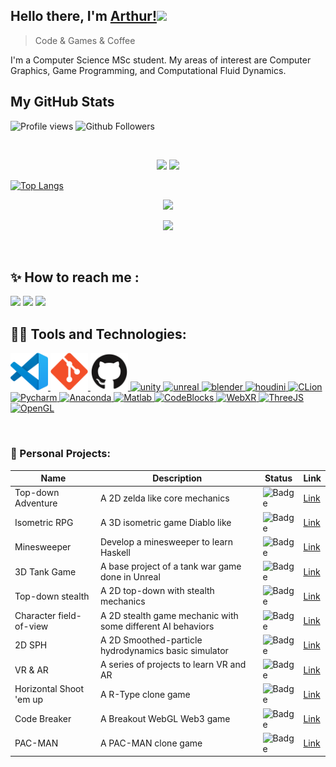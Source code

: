 ## Hello there, I'm [Arthur!](https://www.linkedin.com/in/arthur-gonze-machado-890715177/)<img src="https://media.giphy.com/media/hvRJCLFzcasrR4ia7z/giphy.gif" width="25px">
<blockquote>Code & Games & Coffee</blockquote>

I'm a Computer Science MSc student. My areas of ​​interest are Computer Graphics, Game Programming, and Computational Fluid Dynamics.

## My GitHub Stats
![Profile views](https://gpvc.arturio.dev/arthurgonze)
![Github Followers](https://img.shields.io/github/followers/arthurgonze?label=Followers&logo=GitHub&style=for-the-badge)

<br>
<p align="center">
 <img width="48%" src="https://github-readme-stats.vercel.app/api?username=arthurgonze&theme=tokyonight&custom_title=@arthurgonze"/> 
 <img width="48%" src="https://github-readme-streak-stats.herokuapp.com/?user=arthurgonze&theme=tokyonight"/>
</p>

[![Top Langs](https://github-readme-stats.vercel.app/api/top-langs/?username=arthurgonze)](https://github.com/MrKrishnaAgarwal/readme-components-github)
<p align="center">
 <img width="300px" src="https://github-readme-stats.vercel.app/api/top-langs/?username=arthurgonze&layout=compact&theme=tokyo-night&custom_title=Languages"/> 
</p>

<p align="center">
  <img src="https://github-profile-trophy.vercel.app/?username=arthurgonze&theme=tokyonight&rank=SECRET,SSS,SS,S,AAA,AA,A,B" />
</p>
<br />

## ✨ How to reach me : 
[<img src="https://img.icons8.com/bubbles/50/000000/gmail.png"/>](mailto:arthurgonze@gmail.com)
[<img target="_blank" src="https://img.icons8.com/bubbles/50/000000/linkedin.png"/>](https://www.linkedin.com/in/arthur-gonze-machado-890715177/) 
[<img target="_blank" src="https://img.icons8.com/bubbles/50/000000/github.png">](https://www.github.com/arthurgonze/) 

## 👩‍💻 Tools and Technologies:
<p align="left"> 
  <a href="https://code.visualstudio.com/" target="_blank" rel="noreferrer"> 
    <img width="60px" src="https://raw.githubusercontent.com/devicons/devicon/master/icons/vscode/vscode-original.svg" alt="vscode" /> 
  </a>
  <a href="https://git-scm.com/" target="_blank" rel="noreferrer"> 
    <img width="60px" src="https://raw.githubusercontent.com/devicons/devicon/master/icons/git/git-original.svg" alt="git"/> 
  </a>
  <a href="https://github.com/" target="_blank" rel="noreferrer"> 
    <img width="60px" src="https://raw.githubusercontent.com/devicons/devicon/master/icons/github/github-original.svg" alt="github"/> 
  </a>
  <a href="https://unity.com/" target="_blank" rel="noreferrer"> 
    <img width="120px" src="https://upload.wikimedia.org/wikipedia/commons/8/8a/Official_unity_logo.png?20150903192614" alt="unity"/> 
  </a>
  <a href="https://www.unrealengine.com/en-US/" target="_blank" rel="noreferrer"> 
    <img width="80px" src="https://cdn2.unrealengine.com/ue-logo-stacked-unreal-engine-w-677x545-fac11de0943f.png" alt="unreal"/> 
  </a>
  <a href="https://www.blender.org/" target="_blank" rel="noreferrer"> 
    <img width="60px" src="https://seeklogo.com/images/B/blender-logo-91B66CA31F-seeklogo.com.png" alt="blender"/> 
  </a>
  <a href="https://www.sidefx.com/products/houdini/" target="_blank" rel="noreferrer"> 
    <img width="120px" src="https://cdn.worldvectorlogo.com/logos/sidefx-houdini.svg" alt="houdini"/> 
  </a>
  <a href="https://www.jetbrains.com/pt-br/clion/" target="_blank" rel="noreferrer"> 
    <img width="60px" src="https://seeklogo.com/images/C/clion-logo-7874C69D7F-seeklogo.com.png" alt="CLion"/> 
  </a>
  <a href="https://www.jetbrains.com/pt-br/pycharm/" target="_blank" rel="noreferrer"> 
    <img width="60px" src="https://upload.wikimedia.org/wikipedia/commons/thumb/1/1d/PyCharm_Icon.svg/512px-PyCharm_Icon.svg.png?20200803065702" alt="Pycharm"/> 
  </a>
  <a href="https://www.anaconda.com/" target="_blank" rel="noreferrer"> 
    <img width="120px" src="https://www.pinclipart.com/picdir/big/180-1800785_anaconda-python-logo-clipart.png" alt="Anaconda"/> 
  </a>
  <a href="https://www.mathworks.com/products/matlab.html" target="_blank" rel="noreferrer"> 
    <img width="60px" src="https://upload.wikimedia.org/wikipedia/commons/thumb/2/21/Matlab_Logo.png/667px-Matlab_Logo.png?20170128174110" alt="Matlab"/> 
  </a>
  <a href="https://www.codeblocks.org/" target="_blank" rel="noreferrer"> 
    <img width="60px" src="https://upload.wikimedia.org/wikipedia/commons/4/4b/Codeblocks_logo.png" alt="CodeBlocks"/> 
  </a>
  <a href="https://immersive-web.github.io/webxr-samples/" target="_blank" rel="noreferrer"> 
    <img width="60px" src="https://immersive-web.github.io/webxr-samples/media/logo/webxr-logo.svg" alt="WebXR"/> 
  </a>
  <a href="https://threejs.org/" target="_blank" rel="noreferrer"> 
    <img width="60px" src="https://github.com/mrdoob/three.js/blob/38bf5f47a8c01a1d12d16a41b4097dc9ee31daad/files/icon.svg" alt="ThreeJS"/> 
  </a>
  <a href="https://www.opengl.org/" target="_blank" rel="noreferrer"> 
    <img width="80px" src="https://www.opengl.org/img/opengl_logo.jpg" alt="OpenGL"/> 
  </a>
</p>

<br />

### :lock_with_ink_pen: Personal Projects:
Name | Description | Status | Link
-----|-------------|--------|------
Top-down Adventure | A 2D zelda like core mechanics | ![Badge](https://img.shields.io/badge/Status-INPROGRESS-yellow.svg) | [Link](https://github.com/arthurgonze/Zelda-Like)
Isometric RPG  | A 3D isometric game Diablo like| ![Badge](https://img.shields.io/badge/Status-COMPLETED-LightSeaGreen.svg) | [Link](https://github.com/arthurgonze/Core-RPG-System)
Minesweeper | Develop a minesweeper to learn Haskell | ![Badge](https://img.shields.io/badge/Status-COMPLETED-LightSeaGreen.svg) | [Link](https://github.com/arthurgonze/CampoMinado_Haskell)
3D Tank Game | A base project of a tank war game done in Unreal  | ![Badge](https://img.shields.io/badge/Status-COMPLETED-LightSeaGreen.svg) | [Link](https://github.com/arthurgonze/Tank_Wars)
Top-down stealth | A 2D top-down with stealth mechanics | ![Badge](https://img.shields.io/badge/Status-COMPLETED-LightSeaGreen.svg) | [Link](https://github.com/arthurgonze/Esu)
Character field-of-view | A 2D stealth game mechanic with some different AI behaviors | ![Badge](https://img.shields.io/badge/Status-COMPLETED-LightSeaGreen.svg) | [Link](https://github.com/arthurgonze/2D-Field-of-View)
2D SPH | A 2D Smoothed-particle hydrodynamics basic simulator | ![Badge](https://img.shields.io/badge/Status-COMPLETED-LightSeaGreen.svg) | [Link](https://github.com/arthurgonze/SPH)
VR & AR | A series of projects to learn VR and AR | ![Badge](https://img.shields.io/badge/Status-COMPLETED-LightSeaGreen.svg) | [Link](https://github.com/arthurgonze/CG)
Horizontal Shoot 'em up | A R-Type clone game | ![Badge](https://img.shields.io/badge/Status-COMPLETED-LightSeaGreen.svg) | [Link](https://github.com/arthurgonze/R-Type)
Code Breaker | A Breakout WebGL Web3 game | ![Badge](https://img.shields.io/badge/Status-COMPLETED-LightSeaGreen.svg) | [Link](https://github.com/arthurgonze/Breakout)
PAC-MAN | A PAC-MAN clone game | ![Badge](https://img.shields.io/badge/Status-COMPLETED-LightSeaGreen.svg) | [Link](https://github.com/arthurgonze/Pac-man)
<br />
 

 

